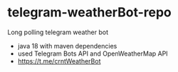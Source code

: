 # telegram-weatherBot-repo
Long polling telegram weather bot
- java 18 with maven dependencies
- used Telegram Bots API and OpenWeatherMap API
- https://t.me/crntWeatherBot
